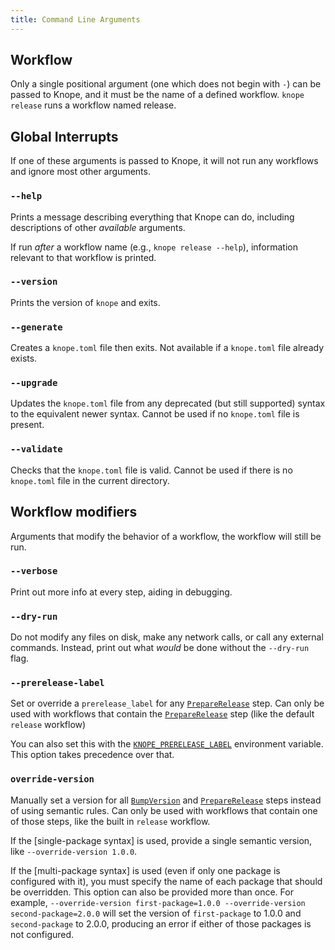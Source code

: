 ```yaml
---
title: Command Line Arguments
---
```


## Workflow

Only a single positional argument (one which does not begin with `-`) can be passed to Knope,
and it must be the name of a defined workflow. `knope release` runs a workflow named release.

## Global Interrupts

If one of these arguments is passed to Knope, it will not run any workflows and ignore most other arguments.

### `--help`

Prints a message describing everything that Knope can do, including descriptions of other _available_ arguments.

If run _after_ a workflow name (e.g., `knope release --help`), information relevant to that workflow is printed.

### `--version`

Prints the version of `knope` and exits.

### `--generate`

Creates a `knope.toml` file then exits. Not available if a `knope.toml` file already exists.

### `--upgrade`

Updates the `knope.toml` file from any deprecated (but still supported) syntax to the equivalent newer syntax.
Cannot be used if no `knope.toml` file is present.

### `--validate`

Checks that the `knope.toml` file is valid. Cannot be used if there is no `knope.toml` file in the current directory.

## Workflow modifiers

Arguments that modify the behavior of a workflow, the workflow will still be run.

### `--verbose`

Print out more info at every step, aiding in debugging.

### `--dry-run`

Do not modify any files on disk, make any network calls, or call any external commands.
Instead, print out what _would_ be done without the `--dry-run` flag.

### `--prerelease-label`

Set or override a `prerelease_label` for any [`PrepareRelease`] step.
Can only be used with workflows that contain the [`PrepareRelease`] step (like the default `release` workflow)

You can also set this with the [`KNOPE_PRERELEASE_LABEL`](/reference/environment_variables#knope_prerelease_label) environment variable.
This option takes precedence over that.

### `override-version`

Manually set a version for all [`BumpVersion`] and [`PrepareRelease`] steps instead of using semantic rules.
Can only be used with workflows that contain one of those steps, like the built in `release` workflow.

If the [single-package syntax] is used, provide a single semantic version, like `--override-version 1.0.0`.

If the [multi-package syntax] is used (even if only one package is configured with it),
you must specify the name of each package that should be overridden.
This option can also be provided more than once.
For example, `--override-version first-package=1.0.0 --override-version second-package=2.0.0` 
will set the version of `first-package` to 1.0.0 and `second-package` to 2.0.0, 
producing an error if either of those packages is not configured.

[`BumpVersion`]: /reference/workflows/bump-version
[`PrepareRelease`]: /reference/workflows/prepare-release
